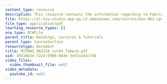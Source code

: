 ```yaml
---
content_type: resource
description: This resource contains the information regarding to Fabric PCB tutorial.
file: https://ol-ocw-studio-app-qa.s3.amazonaws.com/courses/mas-962-special-topics-new-textiles-spring-2010/30216b3e7224090886de3e5fa34ac744_MITMAS_962S10_tut04_fabpcb.pdf
file_type: application/pdf
learning_resource_types: []
ocw_type: OCWFile
parent_title: Readings, Lectures & Tutorials
parent_type: CourseSection
resourcetype: Document
title: MITMAS_962S10_tut04_fabpcb.pdf
uid: 30216b3e-7224-0908-86de-3e5fa34ac744
video_files:
  video_thumbnail_file: null
video_metadata:
  youtube_id: null
---
```


